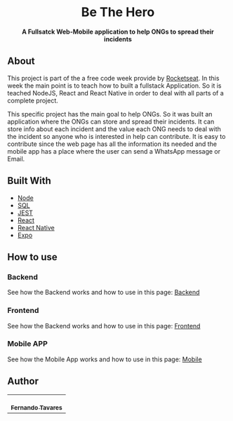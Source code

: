 <h1 align="center">Be The Hero</h1>
  <p align="center">
  <strong align="center">A Fullsatck Web-Mobile application to help ONGs to spread their incidents</strong>
</p>


## About

This project is part of the a free code week provide by [Rocketseat](https://rocketseat.com.br/). In this week the main point is to teach how to built a fullstack Application. So it is teached NodeJS, React and React Native in order to deal with all parts of a complete project.

This specific project has the main goal to help ONGs. So it was built an application where the ONGs can store and spread their incidents. It can store info about each incident and the value each ONG needs to deal with the incident so anyone who is interested in help can contribute. It is easy to contribute since the web page has all the information its needed and the mobile app has a place where the user can send a WhatsApp message or Email.

## Built With

- [Node](https://nodejs.org/en/)
- [SQL](http://knex.org)
- [JEST](https://jestjs.io/)
- [React](https://reactjs.org/)
- [React Native](https://reactnative.dev/)
- [Expo](http://expo.io)

## How to use

### Backend

See how the Backend works and how to use in this page: [Backend](https://github.com/fernandolopestavares/semana-oministack11/tree/master/backend#backend)

### Frontend

See how the Backend works and how to use in this page: [Frontend](https://github.com/fernandolopestavares/semana-oministack11/tree/master/frontend#frontend)

### Mobile APP

See how the Mobile App works and how to use in this page: [Mobile](https://github.com/fernandolopestavares/semana-oministack11/tree/master/mobile#mobile)

## Author

<table>
  <tr>
    <td align="center"><a href=">https://github.com/fernandolopestavares/"><br /><sub><b>Fernando Tavares</b></sub></a><br /><a href=">https://github.com/fernandolopestavares/semana-oministack11" title="Code"></a></td>
  <tr>
</table>